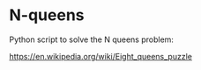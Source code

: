 # N-queens
Python script to solve the N queens problem:

https://en.wikipedia.org/wiki/Eight_queens_puzzle

